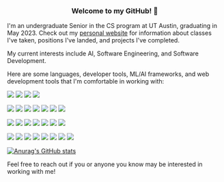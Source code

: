 <link rel="stylesheet" href="https://cdnjs.cloudflare.com/ajax/libs/font-awesome/4.7.0/css/font-awesome.min.css">

<h3 align="center">
<b>Welcome to my GitHub! 👋</b>
</h3>

I'm an undergraduate Senior in the CS program at UT Austin, graduating in May 2023. Check out my [personal website](https://harishbommakanti.github.io) for information about classes I've taken, positions I've landed, and projects I've completed.

My current interests include AI, Software Engineering, and Software Development.

Here are some languages, developer tools, ML/AI frameworks, and web development tools that I'm comfortable in working with:

![](https://img.shields.io/badge/Language-Python-informational?style=flat&logo=python&color=darkgreen)
![](https://img.shields.io/badge/Language-Java-informational?style=flat&logo=oracle&color=darkgreen&logoColor=red)
![](https://img.shields.io/badge/Language-C++-informational?style=flat&logo=cplusplus&color=darkgreen)
![](https://img.shields.io/badge/Language-C-informational?style=flat&logo=c&color=darkgreen)

![](https://img.shields.io/badge/Tool-Linux-informational?style=flat&logo=linux&color=blue)
![](https://img.shields.io/badge/Tool-Git-informational?style=flat&logo=git&color=blue)
![](https://img.shields.io/badge/Tool-GitHub-informational?style=flat&logo=github&color=blue)
![](https://img.shields.io/badge/Tool-GitLab-informational?style=flat&logo=gitlab&color=blue)
![](https://img.shields.io/badge/Tool-Gerrit-informational?style=flat&logo=gerrit&color=blue)
![](https://img.shields.io/badge/Tool-Atlassian-informational?style=flat&logo=atlassian&color=blue)
![](https://img.shields.io/badge/Tool-CMake-informational?style=flat&logo=cmake&color=blue)

![](https://img.shields.io/badge/ML-Numpy-informational?style=flat&logo=numpy&color=gold)
![](https://img.shields.io/badge/ML-Pandas-informational?style=flat&logo=pandas&color=gold)
![](https://img.shields.io/badge/ML-Scipy-informational?style=flat&logo=scipy&color=gold)
![](https://img.shields.io/badge/ML-Matplotlib-informational?style=flat&logo=plotly&color=gold)
![](https://img.shields.io/badge/ML-ScikitLearn-informational?style=flat&logo=scikit-learn&color=gold)
![](https://img.shields.io/badge/ML-PyTorch-informational?style=flat&logo=pytorch&color=gold)
![](https://img.shields.io/badge/ML-TensorFlow-informational?style=flat&logo=tensorflow&color=gold)

![](https://img.shields.io/badge/Web-HTML-informational?style=flat&logo=html5&color=purple)
![](https://img.shields.io/badge/Web-CSS-informational?style=flat&logo=css3&color=purple)
![](https://img.shields.io/badge/Web-JavaScript-informational?style=flat&logo=javascript&color=purple)
![](https://img.shields.io/badge/Web-Bootstrap-informational?style=flat&logo=bootstrap&color=purple)
![](https://img.shields.io/badge/Web-Flask-informational?style=flat&logo=flask&color=purple)
![](https://img.shields.io/badge/Web-Docker-informational?style=flat&logo=docker&color=purple)
![](https://img.shields.io/badge/Web-AWS-informational?style=flat&logo=amazonaws&color=purple)
![](https://img.shields.io/badge/Web-SQL-informational?style=flat&logo=mysql&color=purple)


[![Anurag's GitHub stats](https://github-readme-stats.vercel.app/api?username=harishbommakanti&count_private=true&show_icons=true)](https://github.com/anuraghazra/github-readme-stats)

Feel free to reach out if you or anyone you know may be interested in working with me!
